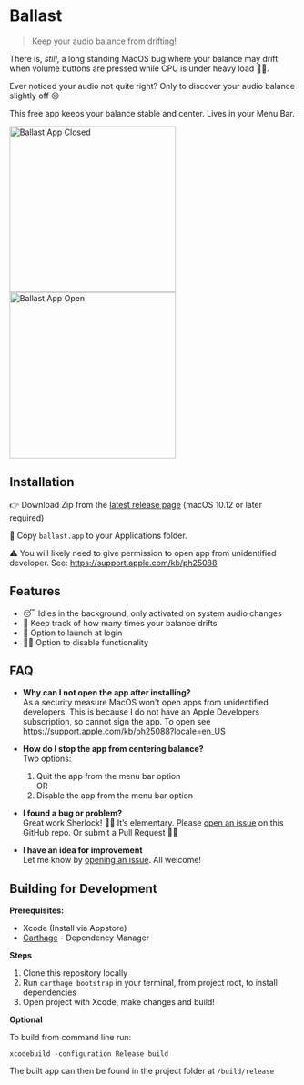 # Ballast

> Keep your audio balance from drifting!

There is, *still*, a long standing MacOS bug where your balance may drift when volume buttons are pressed while CPU is under heavy load 🤷‍♀️.

Ever noticed your audio not quite right? Only to discover your audio balance slightly off 😔

This free app keeps your balance stable and center. Lives in your Menu Bar.

<img width="292" alt="Ballast App Closed" src="https://github.com/jamsinclair/ballast/raw/master/screenshots/ballast-closed.png">
<img width="292" alt="Ballast App Open" src="https://github.com/jamsinclair/ballast/raw/master/screenshots/ballast-open.png">

## Installation
👉 Download Zip from the [latest release page](https://github.com/jamsinclair/ballast/releases/latest) (macOS 10.12 or later required)

📝 Copy `ballast.app` to your Applications folder.

⚠️ You will likely need to give permission to open app from unidentified developer. See: https://support.apple.com/kb/ph25088

## Features
- 😴 Idles in the background, only activated on system audio changes
- 📝 Keep track of how many times your balance drifts
- 🚀 Option to launch at login
- 🙅‍♀️ Option to disable functionality

## FAQ

- **Why can I not open the app after installing?**<br>
  As a security measure MacOS won't open apps from unidentified developers.
  This is because I do not have an Apple Developers subscription, so cannot sign the app.
  To open see https://support.apple.com/kb/ph25088?locale=en_US

- **How do I stop the app from centering balance?**<br>
  Two options:
  1. Quit the app from the menu bar option<br>
  OR
  1. Disable the app from the menu bar option

- **I found a bug or problem?**<br>
  Great work Sherlock! 🕵️‍♂️ It’s elementary. Please [open an issue](https://github.com/jamsinclair/ballast/issues/new) on this GitHub repo. Or submit a Pull Request 🙇‍♀️

- **I have an idea for improvement**<br>
  Let me know by [opening an issue](https://github.com/jamsinclair/ballast/issues/new). All welcome!

## Building for Development
**Prerequisites:**
- Xcode (Install via Appstore)
- [Carthage](https://github.com/Carthage/Carthage#installing-carthage) - Dependency Manager

**Steps**
1. Clone this repository locally
1. Run `carthage bootstrap` in your terminal, from project root, to install dependencies
1. Open project with Xcode, make changes and build!

**Optional**

To build from command line run:
```shell
xcodebuild -configuration Release build
```

The built app can then be found in the project folder at `/build/release`
